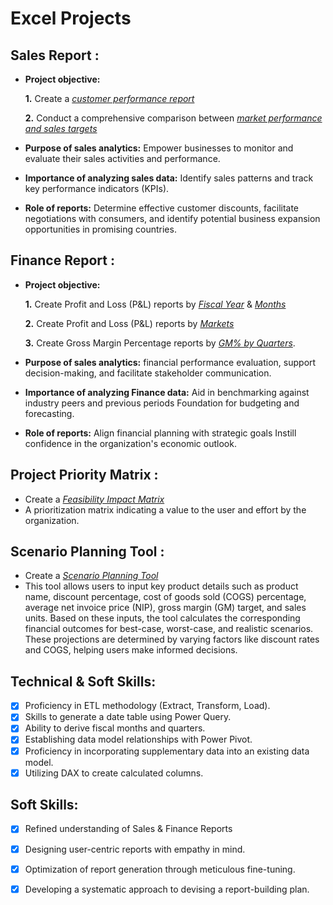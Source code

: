 # Excel Projects
## Sales Report :

- **Project objective:** 

    **1.** Create a _[customer performance report](https://github.com/bhumikacg/Excel-Projects/blob/main/Customer%20Performance%20Report.pdf)_ 

    **2.** Conduct a comprehensive comparison between _[market performance and sales targets](https://github.com/bhumikacg/Excel-Projects/blob/main/Market%20Performance%20vs%20Target.pdf)_

- **Purpose of sales analytics:** Empower businesses to monitor and evaluate their sales activities and performance.

- **Importance of analyzing sales data:** Identify sales patterns and track key performance indicators (KPIs).

- **Role of reports:** Determine effective customer discounts, facilitate negotiations with consumers, and identify potential business expansion opportunities in promising countries.


## Finance Report :

- **Project objective:** 

    **1.** Create Profit and Loss (P&L) reports by _[Fiscal Year](https://github.com/bhumikacg/Excel-Projects/blob/main/P%26L%20by%20Fiscal%20Year.pdf)_ & _[Months](https://github.com/bhumikacg/Excel-Projects/blob/main/P%26L%20by%20Fiscal%20Months.pdf)_ 

    **2.** Create Profit and Loss (P&L) reports by _[Markets](https://github.com/bhumikacg/Excel-Projects/blob/main/P%20%26%20L%20for%20Markets.pdf)_
  
    **3.** Create Gross Margin Percentage reports by _[GM% by Quarters](https://github.com/bhumikacg/Excel-Projects/blob/main/GM%25%20by%20Quarters.pdf)_.
  
- **Purpose of sales analytics:** financial performance evaluation, support decision-making, and facilitate stakeholder communication.

- **Importance of analyzing Finance data:** Aid in benchmarking against industry peers and previous periods Foundation for budgeting and forecasting.

- **Role of reports:** Align financial planning with strategic goals Instill confidence in the organization's economic outlook.
  
## Project Priority Matrix : 
- Create a  _[Feasibility Impact Matrix](https://github.com/bhumikacg/Excel-Projects/blob/main/Project%20Priority%20Matrix.pdf)_
- A prioritization matrix indicating a value to the user and effort by the organization.
  
## Scenario Planning Tool : 
- Create a  _[Scenario Planning Tool](https://github.com/bhumikacg/Excel-Projects/blob/main/Customer%20Discount%20Approval.pdf)_
- This tool allows users to input key product details such as product name, discount percentage, cost of goods sold (COGS) percentage, average net invoice price (NIP), gross margin (GM) target, and sales units. Based on these inputs, the tool calculates the corresponding financial outcomes for best-case, worst-case, and realistic scenarios. These projections are determined by varying factors like discount rates and COGS, helping users make informed decisions.

## Technical & Soft Skills:
- [x]	Proficiency in ETL methodology (Extract, Transform, Load).
- [x]	Skills to generate a date table using Power Query.
- [x]	Ability to derive fiscal months and quarters.
- [x]	Establishing data model relationships with Power Pivot.
- [x] Proficiency in incorporating supplementary data into an existing data model.	
- [x]	Utilizing DAX to create calculated columns.

## Soft Skills:
- [x]	Refined understanding of Sales & Finance Reports
- [x]	Designing user-centric reports with empathy in mind.
- [x]	Optimization of report generation through meticulous fine-tuning.
- [x]	Developing a systematic approach to devising a report-building plan.

